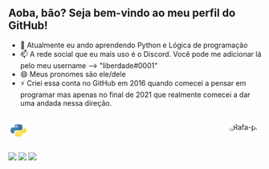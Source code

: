 ## Aoba, bão? Seja bem-vindo ao meu perfil do GitHub! 

- 🌱 Atualmente eu ando aprendendo Python e Lógica de programação
- 📫 A rede social que eu mais uso é o Discord. Você pode me adicionar lá pelo meu username --> "liberdade#0001"
- 😄 Meus pronomes são ele/dele
- ⚡ Criei essa conta no GitHub em 2016 quando comecei a pensar em programar mas apenas no final de 2021 que realmente comecei a dar uma andada nessa direção.

<div style="display: inline_block"><br>
  <img align="center" alt="Rafa-Python" height="30" width="40" src="https://raw.githubusercontent.com/devicons/devicon/master/icons/python/python-original.svg">
  <img align="right" alt="Rafa-pic" height="150" style="border-radius:50px;" src="https://media.discordapp.net/attachments/878467817475817485/926365360729513994/hyouka.gif">
</div>
  
  ##
 
<div> 
  <a href="https://instagram.com/gabrielwolffernandes" target="_blank"><img src="https://img.shields.io/badge/-Instagram-%23E4405F?style=for-the-badge&logo=instagram&logoColor=white" target="_blank"></a>
 <a href="https://discord.gg/uFZNHAV97Q" target="_blank"><img src="https://img.shields.io/badge/Discord-7289DA?style=for-the-badge&logo=discord&logoColor=white" target="_blank"></a> 
  <a href="https://www.linkedin.com/in/gabriel-wolf-95473a20b/" target="_blank"><img src="https://img.shields.io/badge/-LinkedIn-%230077B5?style=for-the-badge&logo=linkedin&logoColor=white" target="_blank"></a> 
 
</div>
